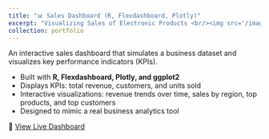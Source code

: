 ```yaml
---
title: "📊 Sales Dashboard (R, Flexdashboard, Plotly)"
excerpt: "Visualizing Sales of Electronic Products <br/><img src='/images/sales_dashboard.png'>"
collection: portfolio
---
```


An interactive sales dashboard that simulates a business dataset and visualizes key performance indicators (KPIs).  
- Built with **R, Flexdashboard, Plotly, and ggplot2**  
- Displays KPIs: total revenue, customers, and units sold  
- Interactive visualizations: revenue trends over time, sales by region, top products, and top customers  
- Designed to mimic a real business analytics tool  

🔗 [View Live Dashboard](https://chunleige.github.io/projects/sales_dashboard.html)

